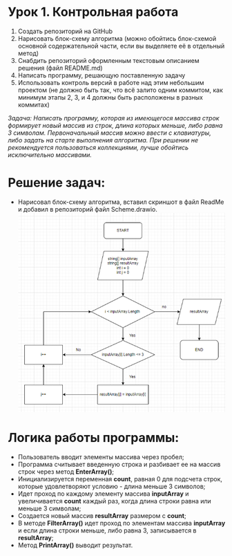 # Урок 1. Контрольная работа
1. Создать репозиторий на GitHub
2. Нарисовать блок-схему алгоритма (можно обойтись блок-схемой основной содержательной части, если вы выделяете её в отдельный метод)
3. Снабдить репозиторий оформленным текстовым описанием решения (файл README.md)
4. Написать программу, решающую поставленную задачу
5. Использовать контроль версий в работе над этим небольшим проектом (не должно быть так, что всё залито одним коммитом, как минимум этапы 2, 3, и 4 должны быть расположены в разных коммитах)

*Задача: Написать программу, которая из имеющегося массива строк формирует новый массив из строк, длина которых меньше, либо равна 3 символам. Первоначальный массив можно ввести с клавиатуры, либо задать на старте выполнения алгоритма. При решении не рекомендуется пользоваться коллекциями, лучше обойтись исключительно массивами.*

# Решение задач:
* Нарисовал блок-схему алгоритма, вставил скриншот в файл ReadMe и добавил в репозиторий файл Scheme.drawio.
![Диаграмма](Scheme.png)

# Логика работы программы:
* Пользователь вводит элементы массива через пробел;
* Программа считывает введенную строка и разбивает ее на массив строк через метод **EnterArray()**;
* Инициализируется переменная **count**, равная 0 для подсчета строк, которые удовлетворяют условию - длина меньше 3 символов;
* Идет проход по каждому элементу массива **inputArray** и увеличивается **count** каждый раз, когда длина строки равна или меньше 3 символам;
* Создается новый массив **resultArray** размером с **count**;
* В методе **FilterArray()** идет проход по элементам массива **inputArray** и если длина строки меньше, либо равна 3, записывается в **resultArray**;
* Метод **PrintArray()** выводит результат.
